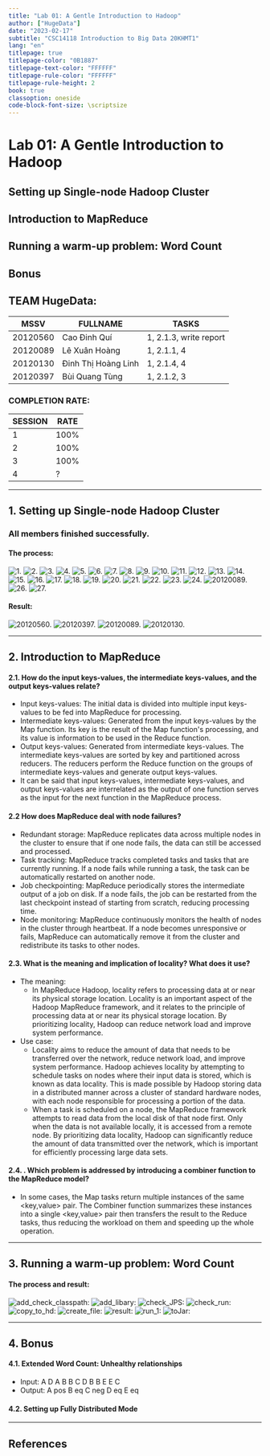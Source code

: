 ```yaml
---
title: "Lab 01: A Gentle Introduction to Hadoop"
author: ["HugeData"]
date: "2023-02-17"
subtitle: "CSC14118 Introduction to Big Data 20KHMT1"
lang: "en"
titlepage: true
titlepage-color: "0B1887"
titlepage-text-color: "FFFFFF"
titlepage-rule-color: "FFFFFF"
titlepage-rule-height: 2
book: true
classoption: oneside
code-block-font-size: \scriptsize
---
```

# Lab 01: A Gentle Introduction to Hadoop

## Setting up Single-node Hadoop Cluster

## Introduction to MapReduce


## Running a warm-up problem: Word Count

## Bonus

## TEAM HugeData:
MSSV       | FULLNAME             | TASKS           
-----------|----------------------|-----------
20120560   | Cao Đinh Quí         | 1, 2.1.3, write report           
20120089   | Lê Xuân Hoàng        | 1, 2.1.1, 4                
20120130   | Đinh Thị Hoàng Linh  | 1, 2.1.4, 4               
20120397   | Bùi Quang Tùng       | 1, 2.1.2, 3               

### COMPLETION RATE:
SESSION       | RATE                    
-----------|----------------------
1          | 100%       
2          | 100%       
3          | 100%       
4          | ?       

---------------------------------------------------------------
## 1.  Setting up Single-node Hadoop Cluster
### All members finished successfully.
#### The process:
![1.](images/session01/process/1.png)
![2.](images/session01/process/2.png)
![3.](images/session01/process/3.png)
![4.](images/session01/process/4.png)
![5.](images/session01/process/5.png)
![6.](images/session01/process/6.png)
![7.](images/session01/process/7.png)
![8.](images/session01/process/8.png)
![9.](images/session01/process/9.png)
![10.](images/session01/process/10.png)
![11.](images/session01/process/11.png)
![12.](images/session01/process/12.png)
![13.](images/session01/process/13.png)
![14.](images/session01/process/14.png)
![15.](images/session01/process/15.png)
![16.](images/session01/process/16.png)
![17.](images/session01/process/17.png)
![18.](images/session01/process/18.png)
![19.](images/session01/process/19.png)
![20.](images/session01/process/20.png)
![21.](images/session01/process/21.png)
![22.](images/session01/process/22.png)
![23.](images/session01/process/23.png)
![24.](images/session01/process/24.png)
![20120089.](images/session01/process/20120089.png "20120089")
![26.](images/session01/process/26.png)
![27.](images/session01/process/27.png)

#### Result:
![20120560.](images/session01/20120560.png "20120560")
![20120397.](images/session01/20120397.png "20120397")
![20120089.](images/session01/process/20120089.png "20120089")
![20120130.](images/session01/20120130.png "20120130")
_____________________________________________________________
## 2.  Introduction to MapReduce
#### 2.1. How do the input keys-values, the intermediate keys-values, and the output keys-values relate? 
- Input keys-values: The initial data is divided into multiple input keys-values to be fed into MapReduce for processing.
- Intermediate keys-values: Generated from the input keys-values by the Map function. Its key is the result of the Map function's processing, and its value is information to be used in the Reduce function.
- Output keys-values: Generated from intermediate keys-values. The intermediate keys-values are sorted by key and partitioned across reducers. The reducers perform the Reduce function on the groups of intermediate keys-values and generate output keys-values.
- It can be said that input keys-values, intermediate keys-values, and output keys-values are interrelated as the output of one function serves as the input for the next function in the MapReduce process.
#### 2.2 How does MapReduce deal with node failures?
- Redundant storage: MapReduce replicates data across multiple nodes in the cluster to ensure that if one node fails, the data can still be accessed and processed.
- Task tracking: MapReduce tracks completed tasks and tasks that are currently running. If a node fails while running a task, the task can be automatically restarted on another node.
- Job checkpointing: MapReduce periodically stores the intermediate output of a job on disk. If a node fails, the job can be restarted from the last checkpoint instead of starting from scratch, reducing processing time.
- Node monitoring: MapReduce continuously monitors the health of nodes in the cluster through heartbeat. If a node becomes unresponsive or fails, MapReduce can automatically remove it from the cluster and redistribute its tasks to other nodes.
#### 2.3.  What is the meaning and implication of locality? What does it use? 
- The meaning:
    - In MapReduce Hadoop, locality refers to processing data at or near its physical storage location. Locality is an important aspect of the Hadoop MapReduce framework, and it relates to the principle of processing data at or near its physical storage location. By prioritizing locality, Hadoop can reduce network load and improve system performance.
- Use case:
    - Locality aims to reduce the amount of data that needs to be transferred over the network, reduce network load, and improve system performance. Hadoop achieves locality by attempting to schedule tasks on nodes where their input data is stored, which is known as data locality. This is made possible by Hadoop storing data in a distributed manner across a cluster of standard hardware nodes, with each node responsible for processing a portion of the data.
    - When a task is scheduled on a node, the MapReduce framework attempts to read data from the local disk of that node first. Only when the data is not available locally, it is accessed from a remote node. By prioritizing data locality, Hadoop can significantly reduce the amount of data transmitted over the network, which is important for efficiently processing large data sets.
#### 2.4. . Which problem is addressed by introducing a combiner function to the MapReduce model?
- In some cases, the Map tasks return multiple instances of the same <key,value> pair. The Combiner function summarizes these instances into a single <key,value> pair then transfers the result to the Reduce tasks, thus reducing the workload on them and speeding up the whole operation.
_____________________________________________________________
## 3.  Running a warm-up problem: Word Count
#### The process and result: 
![add_check_classpath:](images/session03/add_check_classpath.png)
![add_libary:](images/session03/add_libary.png)
![check_JPS:](images/session03/check_JPS.png)
![check_run:](images/session03/check_run.png)
![copy_to_hd:](images/session03/copy_to_hd.png)
![create_file:](images/session03/create_file.png)
![result:](images/session03/result.png)
![run_1:](images/session03/run_1.png)
![toJar:](images/session03/toJar.png)

_____________________________________________________________
## 4.  Bonus
#### 4.1. Extended Word Count: Unhealthy relationships
- Input:
A D
A B
B C
D B
B E
E C
- Output:
A	pos
B	eq
C	neg
D	eq
E	eq
#### 4.2. Setting up Fully Distributed Mode

_____________________________________________________________
## References
